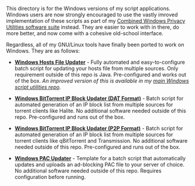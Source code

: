 This directory is for the Windows versions of my script applications. Windows users are now strongly encouraged to use the vastly imroved implementation of these scripts as part of my [Combined Windows Privacy Utilities software suite](https://github.com/bongochong/CWP-Utilities) instead. They are easier to work with in there, do more better, and now come with a cohesive old-school interface.

Regardless, all of my GNU/Linux tools have finally been ported to work on Windows. They are as follows:

+ [**Windows Hosts File Updater**](/WindowsUtils/WinHostsUpdater/) - Fully automated and easy-to-configure batch script for updating your hosts file from multiple sources. Only requirement outside of this repo is Java. Pre-configured and works out of the box. *An improved version of this is available in my [main Windows script utilities repo](https://github.com/bongochong/CWP-Utilities).*

* [**Windows BitTorrent IP Block Updater (DAT Format)**](/WindowsUtils/WinIPBlockDAT/) - Batch script for automated generation of an IP block list from multiple sources for torrent clients like Halite. No additional software needed outside of this repo. Pre-configured and runs out of the box.

- [**Windows BitTorrent IP Block Updater (P2P Format)**](/WindowsUtils/WinIPBlockP2P/) - Batch script for automated generation of an IP block list from multiple sources for torrent clients like qBitTorrent and Transmission. No additional software needed outside of this repo. Pre-configured and runs out of the box.

+ [**Windows PAC Updater**](/WindowsUtils/WinPACUpdater/) - Template for a batch script that automatically updates and uploads an ad-blocking PAC file to your server of choice. No additional software needed outside of this repo. Requires configuration before running.
